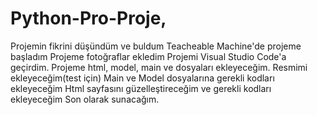 # Python-Pro-Proje,
Projemin fikrini düşündüm ve buldum
Teacheable Machine'de projeme başladım
Projeme fotoğraflar ekledim
Projemi Visual Studio Code'a geçirdim.
Projeme html, model, main ve dosyaları ekleyeceğim.
Resmimi ekleyeceğim(test için)
Main ve Model dosyalarına gerekli kodları ekleyeceğim
Html sayfasını güzelleştireceğim ve gerekli kodları ekleyeceğim
Son olarak sunacağım.
